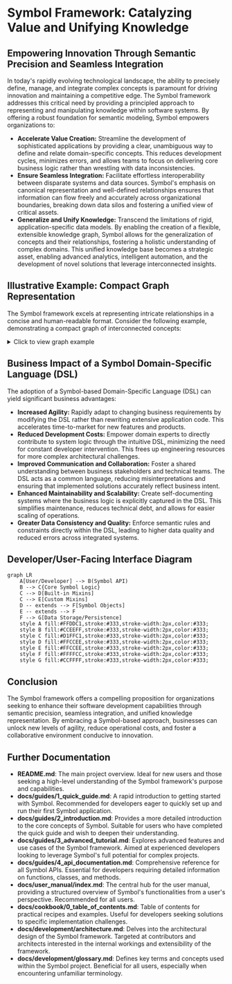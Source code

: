 # Symbol Framework: Catalyzing Value and Unifying Knowledge

## Empowering Innovation Through Semantic Precision and Seamless Integration

In today's rapidly evolving technological landscape, the ability to precisely define, manage, and integrate complex concepts is paramount for driving innovation and maintaining a competitive edge. The Symbol framework addresses this critical need by providing a principled approach to representing and manipulating knowledge within software systems. By offering a robust foundation for semantic modeling, Symbol empowers organizations to:

*   **Accelerate Value Creation:** Streamline the development of sophisticated applications by providing a clear, unambiguous way to define and relate domain-specific concepts. This reduces development cycles, minimizes errors, and allows teams to focus on delivering core business logic rather than wrestling with data inconsistencies.
*   **Ensure Seamless Integration:** Facilitate effortless interoperability between disparate systems and data sources. Symbol's emphasis on canonical representation and well-defined relationships ensures that information can flow freely and accurately across organizational boundaries, breaking down data silos and fostering a unified view of critical assets.
*   **Generalize and Unify Knowledge:** Transcend the limitations of rigid, application-specific data models. By enabling the creation of a flexible, extensible knowledge graph, Symbol allows for the generalization of concepts and their relationships, fostering a holistic understanding of complex domains. This unified knowledge base becomes a strategic asset, enabling advanced analytics, intelligent automation, and the development of novel solutions that leverage interconnected insights.

## Illustrative Example: Compact Graph Representation

The Symbol framework excels at representing intricate relationships in a concise and human-readable format. Consider the following example, demonstrating a compact graph of interconnected concepts:

<details>
<summary>Click to view graph example</summary>

- reference TODO:

```mermaid
graph LR
    A[Financial Instrument] -- has type --> B(Stock)
    A -- has type --> C(Bond)
    B -- traded on --> D{Exchange}
    C -- issued by --> E[Corporation]
    D -- located in --> F(Country)
    E -- located in --> F
    style A fill:#FFDDC1,stroke:#333,stroke-width:2px,color:#333;
    style B fill:#FFDDC1,stroke:#333,stroke-width:2px,color:#333;
    style C fill:#FFDDC1,stroke:#333,stroke-width:2px,color:#333;
    style D fill:#CCEEFF,stroke:#333,stroke-width:2px,color:#333;
    style E fill:#CCEEFF,stroke:#333,stroke-width:2px,color:#333;
    style F fill:#D1FFC1,stroke:#333,stroke-width:2px,color:#333;
```

</details>

## Business Impact of a Symbol Domain-Specific Language (DSL)

The adoption of a Symbol-based Domain-Specific Language (DSL) can yield significant business advantages:

*   **Increased Agility:** Rapidly adapt to changing business requirements by modifying the DSL rather than rewriting extensive application code. This accelerates time-to-market for new features and products.
*   **Reduced Development Costs:** Empower domain experts to directly contribute to system logic through the intuitive DSL, minimizing the need for constant developer intervention. This frees up engineering resources for more complex architectural challenges.
*   **Improved Communication and Collaboration:** Foster a shared understanding between business stakeholders and technical teams. The DSL acts as a common language, reducing misinterpretations and ensuring that implemented solutions accurately reflect business intent.
*   **Enhanced Maintainability and Scalability:** Create self-documenting systems where the business logic is explicitly captured in the DSL. This simplifies maintenance, reduces technical debt, and allows for easier scaling of operations.
*   **Greater Data Consistency and Quality:** Enforce semantic rules and constraints directly within the DSL, leading to higher data quality and reduced errors across integrated systems.

## Developer/User-Facing Interface Diagram

```mermaid
graph LR
    A[User/Developer] --> B(Symbol API)
    B --> C{Core Symbol Logic}
    C --> D[Built-in Mixins]
    C --> E[Custom Mixins]
    D -- extends --> F[Symbol Objects]
    E -- extends --> F
    F --> G[Data Storage/Persistence]
    style A fill:#FFDDC1,stroke:#333,stroke-width:2px,color:#333;
    style B fill:#CCEEFF,stroke:#333,stroke-width:2px,color:#333;
    style C fill:#D1FFC1,stroke:#333,stroke-width:2px,color:#333;
    style D fill:#FFCCEE,stroke:#333,stroke-width:2px,color:#333;
    style E fill:#FFCCEE,stroke:#333,stroke-width:2px,color:#333;
    style F fill:#FFFFCC,stroke:#333,stroke-width:2px,color:#333;
    style G fill:#CCFFFF,stroke:#333,stroke-width:2px,color:#333;
```

## Conclusion

The Symbol framework offers a compelling proposition for organizations seeking to enhance their software development capabilities through semantic precision, seamless integration, and unified knowledge representation. By embracing a Symbol-based approach, businesses can unlock new levels of agility, reduce operational costs, and foster a collaborative environment conducive to innovation.

## Further Documentation

* **README.md**: The main project overview. Ideal for new users and those seeking a high-level understanding of the Symbol framework's purpose and capabilities.
* **docs/guides/1_quick_guide.md**: A rapid introduction to getting started with Symbol. Recommended for developers eager to quickly set up and run their first Symbol application.
* **docs/guides/2_introduction.md**: Provides a more detailed introduction to the core concepts of Symbol. Suitable for users who have completed the quick guide and wish to deepen their understanding.
* **docs/guides/3_advanced_tutorial.md**: Explores advanced features and use cases of the Symbol framework. Aimed at experienced developers looking to leverage Symbol's full potential for complex projects.
* **docs/guides/4_api_documentation.md**: Comprehensive reference for all Symbol APIs. Essential for developers requiring detailed information on functions, classes, and methods.
* **docs/user_manual/index.md**: The central hub for the user manual, providing a structured overview of Symbol's functionalities from a user's perspective. Recommended for all users.
* **docs/cookbook/0_table_of_contents.md**: Table of contents for practical recipes and examples. Useful for developers seeking solutions to specific implementation challenges.
* **docs/development/architecture.md**: Delves into the architectural design of the Symbol framework. Targeted at contributors and architects interested in the internal workings and extensibility of the framework.
* **docs/development/glossary.md**: Defines key terms and concepts used within the Symbol project. Beneficial for all users, especially when encountering unfamiliar terminology.

